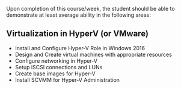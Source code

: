 Upon completion of this course/week, the student should be able to demonstrate at least average ability in the following areas:

## Virtualization in HyperV (or VMware)
* Install and Configure Hyper-V Role in Windows 2016
* Design and Create virtual machines with appropriate resources
* Configure networking in Hyper-V
* Setup iSCSI connections and LUNs
* Create base images for Hyper-V
* Install SCVMM for Hyper-V Administration

